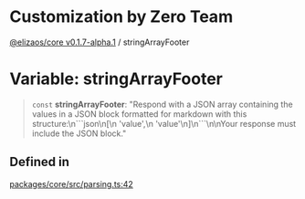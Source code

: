 # Customization by Zero Team

[@elizaos/core v0.1.7-alpha.1](../index.md) / stringArrayFooter

# Variable: stringArrayFooter

> `const` **stringArrayFooter**: "Respond with a JSON array containing the values in a JSON block formatted for markdown with this structure:\n\`\`\`json\n\[\n  'value',\n  'value'\n\]\n\`\`\`\n\nYour response must include the JSON block."

## Defined in

[packages/core/src/parsing.ts:42](https://github.com/elizaOS/eliza/blob/main/packages/core/src/parsing.ts#L42)
